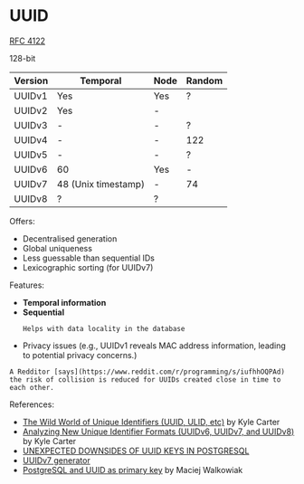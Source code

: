 # UUID

[RFC 4122](https://datatracker.ietf.org/doc/html/rfc4122)

128-bit

| Version | Temporal | Node | Random |
|---------|----------|------|--------|
| UUIDv1  | Yes      | Yes  | ?      |
| UUIDv2  | Yes      | -    |        |
| UUIDv3  | -        | -    | ?      |
| UUIDv4  | -        | -    | 122    |
| UUIDv5  | -        | -    | ?      |
| UUIDv6  | 60       | Yes  | -      |
| UUIDv7  | 48 (Unix timestamp)     | -    | 74     |
| UUIDv8  | ?        | ?    |        |
  
Offers:
* Decentralised generation
* Global uniqueness
* Less guessable than sequential IDs
* Lexicographic sorting (for UUIDv7)

Features:
* **Temporal information**
* **Sequential**
  ~~~admonish question title="Why do we want sequential?"
  Helps with data locality in the database
  ~~~
* Privacy issues (e.g., UUIDv1 reveals MAC address information, leading to potential privacy concerns.)

~~~admonish question title="UUIDv7's risk of collision is lower than UUIDv4?"
A Redditor [says](https://www.reddit.com/r/programming/s/iufhhOQPAd) the risk of collision is reduced for UUIDs created close in time to each other.
~~~

References:
* [The Wild World of Unique Identifiers (UUID, ULID, etc)](https://blog.scaledcode.com/blog/wild-world-unique-id/) by Kyle Carter
* [Analyzing New Unique Identifier Formats (UUIDv6, UUIDv7, and UUIDv8)](https://blog.scaledcode.com/blog/analyzing-new-unique-id/) by Kyle Carter
* [UNEXPECTED DOWNSIDES OF UUID KEYS IN POSTGRESQL](https://www.cybertec-postgresql.com/en/unexpected-downsides-of-uuid-keys-in-postgresql/)
* [UUIDv7 generator](https://uuid7.com)
* [PostgreSQL and UUID as primary key](https://maciejwalkowiak.com/blog/postgres-uuid-primary-key/) by Maciej Walkowiak